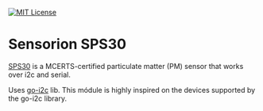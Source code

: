 [![MIT License](http://img.shields.io/badge/License-MIT-yellow.svg)](./LICENSE)

# Sensorion SPS30 

[SPS30](https://github.com/padiazg/go-sps30/docs/Sensirion_PM_Sensors_SPS30_Datasheet.pdf) is a MCERTS-certified particulate matter (PM) sensor that works over i2c and serial.

Uses [go-i2c](https://github.com/d2r2/go-i2c) lib. This módule is highly inspired on the devices supported by the go-i2c library.